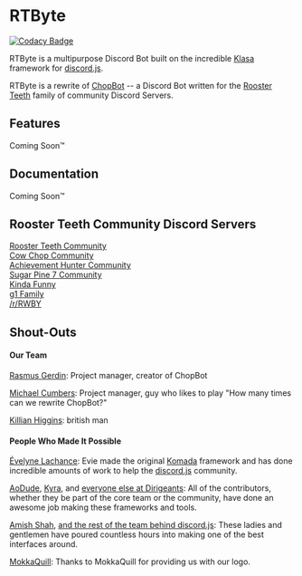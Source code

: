 # RTByte
[![Codacy Badge](https://api.codacy.com/project/badge/Grade/2878b3d9eded4d4998cd29dbdf3e98ec)](https://www.codacy.com/app/mcumbers/RTByte?utm_source=github.com&amp;utm_medium=referral&amp;utm_content=ChopBot/RTByte&amp;utm_campaign=Badge_Grade)

RTByte is a multipurpose Discord Bot built on the incredible [Klasa](https://github.com/dirigeants/klasa) framework for [discord.js](https://github.com/discordjs/discord.js).

RTByte is a rewrite of [ChopBot](https://github.com/chopbot/chopbot) -- a Discord Bot written for the [Rooster Teeth](https://roosterteeth.com/) family of community Discord Servers. 

## Features

Coming Soon™

## Documentation

Coming Soon™

## Rooster Teeth Community Discord Servers

[Rooster Teeth Community](https://discord.gg/roosterteeth)  
[Cow Chop Community](https://discord.gg/cowchop)  
[Achievement Hunter Community](https://discord.gg/achievementhunter)  
[Sugar Pine 7 Community](https://discord.gg/HUHExdK)  
[Kinda Funny](https://discord.gg/kindafunny)    
[g1 Family](https://discord.gg/F8fncjr)  
[/r/RWBY](https://discord.gg/rwby)  

## Shout-Outs

#### Our Team

[Rasmus Gerdin](https://github.com/raaaasmus): Project manager, creator of ChopBot

[Michael Cumbers](https://github.com/mcumbers): Project manager, guy who likes to play "How many times can we rewrite ChopBot?"

[Killian Higgins](https://github.com/Uzui2012): british man

#### People Who Made It Possible

[Évelyne Lachance](https://github.com/eslachance): Evie made the original [Komada](https://github.com/dirigeants/komada) framework and has done incredible amounts of work to help the [discord.js](https://github.com/discordjs/discord.js) community.

[AoDude](https://github.com/bdistin), [Kyra](https://github.com/kyranet), and [everyone else at Dirigeants](https://github.com/dirigeants): All of the contributors, whether they be part of the core team or the community, have done an awesome job making these frameworks and tools.

[Amish Shah](https://github.com/hydrabolt), [and the rest of the team behind discord.js](https://github.com/discordjs): These ladies and gentlemen have poured countless hours into making one of the best interfaces around.

[MokkaQuill](http://mokkaquillart.tumblr.com/): Thanks to MokkaQuill for providing us with our logo.